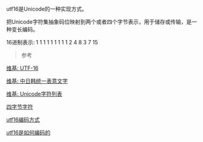 
utf16是Unicode的一种实现方式。

把Unicode字符集抽象码位映射到两个或者四个字节表示，用于储存或传输，是一种变长编码。


16进制表示:
1 1 1 1 1 1 1 1
1 2 4 8
  3 7 15








> 参考

[维基: UTF-16](https://zh.wikipedia.org/wiki/UTF-16)

[维基: 中日韩统一表意文字](https://zh.wikipedia.org/wiki/%E4%B8%AD%E6%97%A5%E9%9F%93%E7%B5%B1%E4%B8%80%E8%A1%A8%E6%84%8F%E6%96%87%E5%AD%97)

[维基: Unicode字符列表](https://zh.wikipedia.org/wiki/Unicode%E5%AD%97%E7%AC%A6%E5%88%97%E8%A1%A8)

[四字节字符](https://blog.zsxsoft.com/post/16)

[utf16编码方式](https://www.cnblogs.com/benbenalin/p/6974155.html)

[utf16是如何编码的](https://www.cnblogs.com/benbenalin/p/7152570.html)
